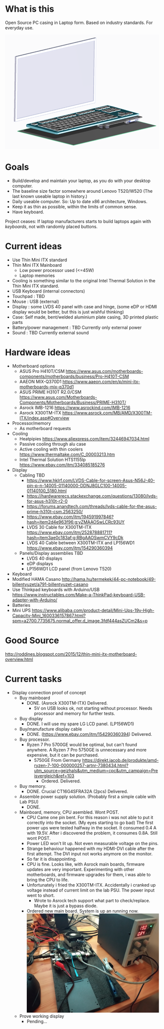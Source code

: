 # What is this

Open Source PC casing in Laptop form. Based on industry standards. For everyday use.

![](Current_CAD_Render.png)

# Goals

- Build/develop and maintain your laptop, as you do with your desktop computer.
- The baseline size factor somewhere around Lenovo T520/W520 (The last known useable laptop in history.)
- Daily useable computer. So: Up to date x86 architecture, Windows.
- Keep it as thin as possible, within the limits of common sense.
- Have keyboard. 

Project ceases: If laptop manufacturers starts to build laptops again with _keyboards_, not with randomly placed buttons.

# Current ideas

- Use Thin Mini ITX standard
- Thin Mini ITX Mainboard
  - Low power processor used (<=45W)
  - Laptop memories
- Cooling is something similar to the original Intel Thermal Solution in the Thin Mini ITX standard.
- USB Keyboard (internal connectors)
- Touchpad : TBD
- Mouse : USB (external)
- Display : some LVDS 40 panel with case and hinge, (some eDP or HDMI display would be better, but this is just wishful thinking)
- Case: Self made, bent/welded aluminium plate casing, 3D printed plastic parts
- Battery/power management : TBD Currently only external power
- Sound : TBD Currently external sound


# Hardware ideas

- Motherboard options
  - ASUS Pro H410T/CSM https://www.asus.com/motherboards-components/motherboards/business/Pro-H410T-CSM
  - AAEON MIX-Q370D1 https://www.aaeon.com/en/p/mini-itx-motherboards-mix-q370d1
  - ASUS PRIME H310T R2.0/CSM https://www.asus.com/Motherboards-Components/Motherboards/Business/PRIME-H310T/
  - Asrock IMB-1216 https://www.asrockind.com/IMB-1216
  - Asrock X300TM-ITX https://www.asrock.com/MB/AMD/X300TM-ITX/index.asp#Overview
- Processor/memory 
  - As motherboard requests
- Cooling
  - Heatpipies https://www.aliexpress.com/item/32446947034.html
  - Passive cooling through alu case
  - Active cooling with thin coolers https://www.thermaltake.com/C_00003213.htm
  - Intel Thermal Solution HTS1155lp https://www.ebay.com/itm/334085185276
- Display
  - Cabling TBD
    - https://www.hklrf.com/LVDS-Cable-for-screen-Asus-N56J-40-pin-p-n-14005-01140000-DDNJ8GLC100-14005-01140100_5180.html
    - https://hardwarerecs.stackexchange.com/questions/13080/lvds-for-asus-h310t-r2-0
    - https://forums.anandtech.com/threads/lvds-cable-for-the-asus-prime-h310t-csm.2563250/
    - https://www.ebay.com/itm/194591997846?hash=item2d4e963f96:g:yZMAAOSwLCRc93UY
    - LVDS 30 Cable for X300TM-ITX https://www.ebay.com/itm/252878881711?hash=item3ae0c183af:g:RBgAAOSwmCVY9cDk
    - LVDS 40 Cable between X300TM-ITX and LP156WD1 https://www.ebay.com/itm/154290360394
  - Panels/Display assemblies TBD
    - LVDS 40 displays
    - eDP displays
    - LP156WD1 LCD panel (from Lenovo T520) 
 - Keyboard
  - Modified HAMA Casano http://hama.hu/termekek/44-pc-notebook/49-billentyuzet/a791-billentyuzet-casano
  - Use Thinkpad keyboards with Arduino/USB https://www.instructables.com/Make-a-ThinkPad-keyboard-USB-adapter-with-Arduino/
 - Batteries
  - Mini UPS https://www.alibaba.com/product-detail/Mini-Ups-19v-High-Capacity-Mini_1600336157867.html?spm=a2700.7735675.normal_offer.d_image.3fdf444asZUCm2&s=p

# Good Source

http://roddines.blogspot.com/2015/12/thin-mini-itx-motherboard-overview.html


# Current tasks

- Display connection proof of concept
  - Buy mainboard
    - DONE. (Asrock X300TM-ITX) Delivered.
      - 5V on USB looks ok, not starting without processor. Needs processor and memory for further tests.
  - Buy display
    - DONE. I will use my spare LG LCD panel. (LP156WD1)
  - Buy/manufacture display cable
    - DONE. (https://www.ebay.com/itm/154290360394) Delivered.
  - Buy processor.
    - Ryzen 7 Pro 5700GE would be optimal, but can't found anywhere. A Ryzen 7 Pro 5750GE is unnecessary and more expensive, but it can be purchased.
      - 5750GE From Germany https://direkt.jacob.de/produkte/amd-ryzen-7-100-000000257-artnr-7380434.html?utm_source=geizhals&utm_medium=cpc&utm_campaign=Preisvergleich&ref=103
        - Ordered. Delivered.
  - Buy memory.
    - DONE. Crucial CT16G4SFRA32A (2pcs) Delivered.
  - Assemble power supply solution. (Probably first a simple cable with Lab PSU)
    - DONE.
  - Mainboard, memory, CPU asembled. Wont POST.
    - CPU Came one pin bent. For this reason i was not able to put it correctly into the socket. (My eyes starting to go bad) The first power ups were tested halfway in the socket. It consumed 0.4 A with 19.5V. After i discovered the problem, it consumes 0.8A. Still wont POST.
    - Power LED won't lit up. Not even measurable voltage on the pins.
    - Strange behaviour happened with my HDMI-DVI cable after the first attempt. The DVI input not works anymore on the monitor.
    - So far it is disappointing.
    - CPU is fine. Looks like, with Asrock main boards, firmware updates are very important. Experimenting with other motherboards, and firmware upgrades for them, i was able to bring the CPU to life.
    - Unfortunately i fried the X300TM-ITX. Accidentally i cranked up voltage instead of current limit on the lab PSU. The power input went to short.
      - Wrote to Asrock tech support what part to check/replace. Maybe it is just a bypass diode.
    - Ordered new main board. System is up an running now. ![](State_2022_02_26.png)
  - Prove working display
    - Pending...

